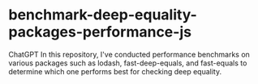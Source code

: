 # benchmark-deep-equality-packages-performance-js
 ChatGPT In this repository, I've conducted performance benchmarks on various packages such as lodash, fast-deep-equals, and fast-equals to determine which one performs best for checking deep equality.
